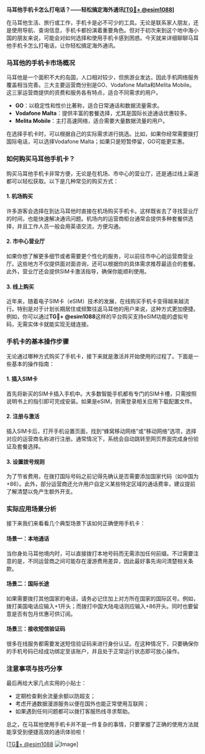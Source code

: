 **马耳他手机卡怎么打电话？——轻松搞定海外通讯[[TG💪+ @esim1088](https://t.me/s/esim1088)]**

在马耳他生活、旅行或工作，手机卡是必不可少的工具。无论是联系家人朋友，还是使用导航、查询信息，手机卡都扮演着重要角色。但对于初次来到这个地中海小国的朋友来说，可能会对如何选择和使用手机卡感到困惑。今天就来详细聊聊马耳他手机卡怎么打电话，让你轻松搞定海外通讯。

### 马耳他的手机卡市场概况

马耳他是一个面积不大的岛国，人口相对较少，但旅游业发达，因此手机网络服务覆盖相当完善。三大主要运营商分别是GO、Vodafone Malta和Melita Mobile。这三家运营商提供的资费和服务各有特点，适合不同需求的用户。

- **GO**：以稳定性和性价比著称，适合日常通话和数据流量需求。
- **Vodafone Malta**：提供丰富的套餐选择，尤其是国际长途通话优惠较多。
- **Melita Mobile**：主打高速网络，适合需要大量数据流量的用户。

在选择手机卡时，可以根据自己的实际需求进行挑选。比如，如果你经常需要拨打国际电话，可以选择Vodafone Malta；如果只是短暂停留，GO可能更实惠。

### 如何购买马耳他手机卡？

购买马耳他手机卡非常方便，无论是在机场、市中心的营业厅，还是通过线上渠道都可以轻松获取。以下是几种常见的购买方式：

#### 1. 机场购买
许多游客会选择在到达马耳他时直接在机场购买手机卡。这样既省去了寻找营业厅的时间，也能快速解决通讯问题。机场内的运营商柜台通常会提供多种套餐供选择，并且工作人员一般会用英语交流，方便沟通。

#### 2. 市中心营业厅
如果你想了解更多细节或者需要更个性化的服务，可以前往市中心的运营商营业厅。这些地方不仅提供面对面咨询，还可以根据你的具体需求推荐最适合的套餐。此外，营业厅还会提供SIM卡激活指导，确保你能顺利使用。

#### 3. 线上购买
近年来，随着电子SIM卡（eSIM）技术的发展，在线购买手机卡变得越来越流行。特别是对于计划长期居住或频繁往返马耳他的用户来说，这种方式更加便捷。例如，你可以通过**TG💪+ @esim1088**这样的平台购买支持eSIM功能的虚拟号码，无需实体卡就能实现无缝连接。

### 手机卡的基本操作步骤

无论通过哪种方式购买了手机卡，接下来就是激活并开始使用的过程了。下面是一些基本的操作指南：

#### 1. 插入SIM卡
首先将新买的SIM卡插入手机中。大多数智能手机都有专门的SIM卡槽，只需按照说明书上的指引即可完成安装。如果是eSIM，则需登录相关应用下载配置文件。

#### 2. 注册与激活
插入SIM卡后，打开手机设置页面，找到“蜂窝移动网络”或“移动网络”选项，选择对应的运营商名称进行注册。通常情况下，系统会自动跳转至网页界面完成身份验证及套餐选择。

#### 3. 设置拨号规则
为了节省费用，在拨打国际号码之前记得先确认是否需要添加国家代码（如中国为+86）。此外，部分运营商还允许用户自定义某些特定区域的通话费率，建议提前了解清楚以免产生额外开支。

### 实际应用场景分析

接下来我们来看看几个典型场景下该如何正确使用手机卡：

#### 场景一：本地通话
当你身处马耳他境内时，可以直接拨打本地号码而无需添加任何前缀。不过需要注意的是，不同运营商之间可能存在漫游费用差异，因此最好事先询问清楚相关条款。

#### 场景二：国际长途
如果需要拨打其他国家的电话，请务必记住加上对方所在国家的国际区号。例如，拨打美国电话应输入+1开头；而拨打中国大陆电话则应输入+86开头。同时也要留意是否有包月优惠可供订阅。

#### 场景三：接收短信验证码
很多在线服务都需要发送短信验证码来进行身份认证。在这种情况下，只要确保你的手机号码已经成功绑定至该账户，并且处于正常运行状态即可放心操作。

### 注意事项与技巧分享

最后再给大家几点实用的小贴士：
- 定期检查剩余流量余额以防超支；
- 考虑开通数据漫游服务以便在国外也能正常使用互联网；
- 如果遇到任何问题都可以拨打客服热线寻求帮助。

总之，在马耳他使用手机卡并不是一件复杂的事情，只要掌握了正确的使用方法就能享受到便捷高效的通讯体验啦！

[[TG💪+ @esim1088](https://t.me/s/esim1088) ![Image](https://i.postimg.cc/4NQfJmqS/Snipaste-2025-05-13-00-14-12.png)]